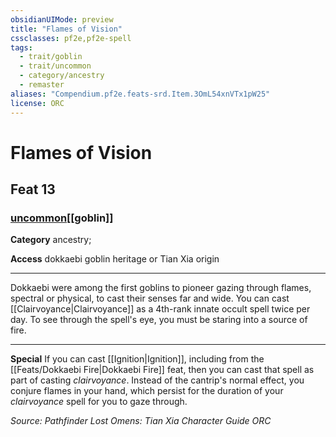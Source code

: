 ```yaml
---
obsidianUIMode: preview
title: "Flames of Vision"
cssclasses: pf2e,pf2e-spell
tags:
  - trait/goblin
  - trait/uncommon
  - category/ancestry
  - remaster
aliases: "Compendium.pf2e.feats-srd.Item.3OmL54xnVTx1pW25"
license: ORC
---
```

# Flames of Vision
## Feat 13
### [uncommon](uncommon "Uncommon Rarity Trait")[[goblin]]

**Category** ancestry; 




**Access** dokkaebi goblin heritage or Tian Xia origin

* * *

Dokkaebi were among the first goblins to pioneer gazing through flames, spectral or physical, to cast their senses far and wide. You can cast [[Clairvoyance|Clairvoyance]] as a 4th-rank innate occult spell twice per day. To see through the spell's eye, you must be staring into a source of fire.

* * *

**Special** If you can cast [[Ignition|Ignition]], including from the [[Feats/Dokkaebi Fire|Dokkaebi Fire]] feat, then you can cast that spell as part of casting _clairvoyance_. Instead of the cantrip's normal effect, you conjure flames in your hand, which persist for the duration of your _clairvoyance_ spell for you to gaze through.

*Source: Pathfinder Lost Omens: Tian Xia Character Guide*
*ORC*